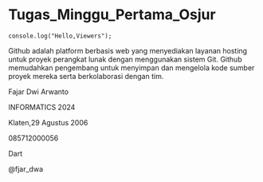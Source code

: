 # Tugas_Minggu_Pertama_Osjur
`console.log("Hello,Viewers");`


Github adalah platform berbasis web yang menyediakan layanan hosting untuk proyek perangkat lunak dengan menggunakan sistem Git. Github memudahkan pengembang untuk menyimpan dan mengelola kode sumber proyek mereka serta berkolaborasi dengan tim.

Fajar Dwi Arwanto

INFORMATICS 2024

Klaten,29 Agustus 2006

085712000056

Dart

@fjar_dwa
